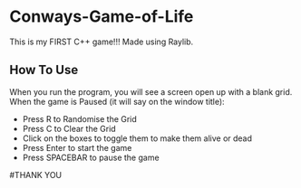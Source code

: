 # Conways-Game-of-Life
This is my FIRST C++ game!!! Made using Raylib.

## How To Use
When you run the program, you will see a screen open up with a blank grid. When the game is Paused (it will say on the window title):
- Press R to Randomise the Grid
- Press C to Clear the Grid
- Click on the boxes to toggle them to make them alive or dead
- Press Enter to start the game
- Press SPACEBAR to pause the game

#THANK YOU 
